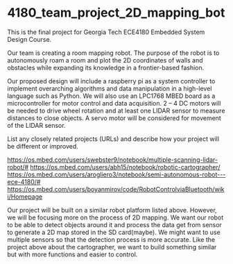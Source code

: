 # 4180_team_project_2D_mapping_bot
This is the final project for Georgia Tech ECE4180 Embedded System Design Course.

Our team is creating a room mapping robot.  The purpose of the robot is to autonomously roam a room and plot the 2D coordinates of walls and obstacles while expanding its knowledge in a frontier-based fashion.

Our proposed design will include a raspberry pi as a system controller to implement overarching algorithms and data manipulation in a high-level language such as Python.  We will also use an LPC1768 MBED board as a microcontroller for motor control and data acquisition.  2 – 4 DC motors will be needed to drive wheel rotation and at least one LIDAR sensor to measure distances to close objects.  A servo motor will be considered for movement of the LIDAR sensor.


List any closely related projects (URLs) and describe how your project will be different or improved.

https://os.mbed.com/users/swebster9/notebook/multiple-scanning-lidar-robot/#
https://os.mbed.com/users/abh15/notebook/robotic-cartographer/
https://os.mbed.com/users/arogliero3/notebook/semi-autonomous-robot---ece-4180/#
https://os.mbed.com/users/boyanmirov/code/RobotControlviaBluetooth/wiki/Homepage

Our project will be built on a similar robot platform listed above. However, we will be focusing more on the process of 2D mapping. We want our robot to be able to detect objects around it and process the data get from sensor to generate a 2D map stored in the SD card(maybe). We might want to use multiple sensors so that the detection  process is more accurate. Like the project above about the cartographer, we want to build something similar but with more functions and easier to control.
